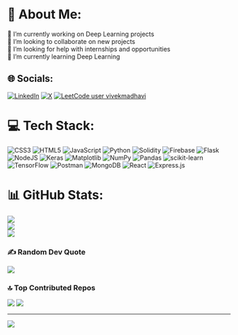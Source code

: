 # 💫 About Me:
🔭 I’m currently working on Deep Learning projects<br>👯 I’m looking to collaborate on new projects<br>🤝 I’m looking for help with internships and opportunities<br>🌱 I’m currently learning Deep Learning


## 🌐 Socials:
[![LinkedIn](https://img.shields.io/badge/LinkedIn-%230077B5.svg?logo=linkedin&logoColor=white)](https://linkedin.com/in/vivek-madhavi-9aa7872a8) [![X](https://img.shields.io/badge/X-black.svg?logo=X&logoColor=white)](https://x.com/viv57333) [![LeetCode user vivekmadhavi](https://img.shields.io/badge/LeetCode-vivekmadhavi-orange)](https://leetcode.com/vivekmadhavi/)


# 💻 Tech Stack:
![CSS3](https://img.shields.io/badge/css3-%231572B6.svg?style=for-the-badge&logo=css3&logoColor=white) ![HTML5](https://img.shields.io/badge/html5-%23E34F26.svg?style=for-the-badge&logo=html5&logoColor=white) ![JavaScript](https://img.shields.io/badge/javascript-%23323330.svg?style=for-the-badge&logo=javascript&logoColor=%23F7DF1E) ![Python](https://img.shields.io/badge/python-3670A0?style=for-the-badge&logo=python&logoColor=ffdd54) ![Solidity](https://img.shields.io/badge/Solidity-%23363636.svg?style=for-the-badge&logo=solidity&logoColor=white) ![Firebase](https://img.shields.io/badge/firebase-%23039BE5.svg?style=for-the-badge&logo=firebase) ![Flask](https://img.shields.io/badge/flask-%23000.svg?style=for-the-badge&logo=flask&logoColor=white) ![NodeJS](https://img.shields.io/badge/node.js-6DA55F?style=for-the-badge&logo=node.js&logoColor=white) ![Keras](https://img.shields.io/badge/Keras-%23D00000.svg?style=for-the-badge&logo=Keras&logoColor=white) ![Matplotlib](https://img.shields.io/badge/Matplotlib-%23ffffff.svg?style=for-the-badge&logo=Matplotlib&logoColor=black) ![NumPy](https://img.shields.io/badge/numpy-%23013243.svg?style=for-the-badge&logo=numpy&logoColor=white) ![Pandas](https://img.shields.io/badge/pandas-%23150458.svg?style=for-the-badge&logo=pandas&logoColor=white) ![scikit-learn](https://img.shields.io/badge/scikit--learn-%23F7931E.svg?style=for-the-badge&logo=scikit-learn&logoColor=white) ![TensorFlow](https://img.shields.io/badge/TensorFlow-%23FF6F00.svg?style=for-the-badge&logo=TensorFlow&logoColor=white) ![Postman](https://img.shields.io/badge/Postman-FF6C37?style=for-the-badge&logo=postman&logoColor=white) ![MongoDB](https://img.shields.io/badge/MongoDB-%234ea94b.svg?style=for-the-badge&logo=mongodb&logoColor=white) ![React](https://img.shields.io/badge/react-%2320232a.svg?style=for-the-badge&logo=react&logoColor=%2361DAFB) ![Express.js](https://img.shields.io/badge/express.js-%23404d59.svg?style=for-the-badge&logo=express&logoColor=%2361DAFB)

# 📊 GitHub Stats:
![](https://github-readme-stats.vercel.app/api?username=vivekmadhavi&theme=radical&hide_border=false&include_all_commits=true&count_private=true)<br/>
![](https://github-readme-streak-stats.herokuapp.com/?user=vivekmadhavi&theme=radical&hide_border=false)<br/>
![](https://github-readme-stats.vercel.app/api/top-langs/?username=vivekmadhavi&theme=radical&hide_border=false&include_all_commits=true&count_private=true&layout=compact)

### ✍️ Random Dev Quote
![](https://quotes-github-readme.vercel.app/api?type=horizontal&theme=radical)

### 🔝 Top Contributed Repos
![](https://github-readme-stats.vercel.app/api/pin/?username=vivekmadhavi&repo=BERN-application&theme=radical)
![](https://github-readme-stats.vercel.app/api/pin/?username=vivekmadhavi&repo=HOSPITAL-MANAGEMENT-SYSTEM&theme=radical)

---
[![](https://visitcount.itsvg.in/api?id=vivekmadhavi&icon=0&color=0)](https://visitcount.itsvg.in)

<!-- Proudly created with GPRM ( https://gprm.itsvg.in ) -->
